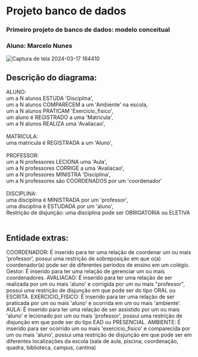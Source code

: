 # Projeto banco de dados
### Primeiro projeto de banco de dados: modelo conceitual
### Aluno: Marcelo Nunes
![Captura de tela 2024-03-17 164410](https://github.com/marcelopetroni/ProjetoBancoDeDados/assets/105806830/b218bf22-5f6c-4c5c-b7c5-d0911ac81628)


## Descrição do diagrama:

ALUNO:<br/>
um a N alunos ESTUDA 'Disciplina',<br/>
um a N alunos COMPARECEM a um 'Ambiente' na escola,<br/>
um a N alunos PRATICAM 'Exercicio_fisico',<br/>
um aluno é REGISTRADO a uma 'Matricula',<br/>
um a N alunos REALIZA uma 'Avaliacao',<br/>
<br/>
MATRICULA:<br/>
uma matricula é REGISTRADA a um 'Aluno',<br/>
<br/>
PROFESSOR:<br/>
um a N professores LECIONA uma 'Aula',<br/>
um a N professores CORRIGE a uma 'Avaliacao',<br/>
um a N professores MINISTRA 'Disciplina',<br/>
um a N professores são COORDENADOS por um 'coordenador'<br/>
<br/>
DISCIPLINA:<br/>
uma disciplina é MINISTRADA por um 'professor',<br/>
uma disciplina é ESTUDADA por um 'aluno',<br/>
Restrição de disjunção: uma disciplina pode ser OBRIGATORIA ou ELETIVA<br/>
<br/>
## Entidade extras:
COORDENADOR:
É inserido para ter uma relação de coordenar um ou mais 'professor', possui uma restrição de sobreposição em que o(a) coordenador(a) pode ser de diferentes períodos de ensino em um colégio.
Gestor:
É inserido para ter uma relação de gerenciar um ou mais coordenadores.
AVALIACAO:
É inserido para ter uma relação de ser realizada por um ou mais 'aluno' e corrigida por um ou mais "professor", possui uma restrição de disjunção em que pode ser do tipo ORAL ou ESCRITA.
EXERCICIO_FISICO:
É inserido para ter uma relação de ser praticada por um ou mais 'aluno' e ocorrida em um ou mais 'ambiente'.
AULA:
É inserido para ter uma relação de ser assistido por um ou mais 'aluno' e lecionado por um ou mais 'professor', possui uma restrição de disjunção em que pode ser do tipo EAD ou PRESENCIAL.
AMBIENTE:
É inserido para ser ocorrido um ou mais 'exercicio_fisico' e comparecida por um ou mais 'aluno', possui uma restrição de disjunção em que pode ser em diferentes localizações da escola (sala de aula, piscina, coordenação, quadra, biblioteca, campus, cantina)
